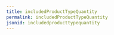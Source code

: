 ```yaml
---
title: includedProductTypeQuantity
permalink: includedProductTypeQuantity
jsonid: includedproducttypequantity
---
```

